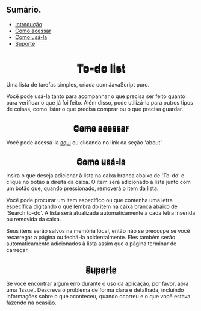 ## Sumário.

- [Introdução](#introdução)
- [Como acessar](#como-acessar)
- [Como usá-la](#como-usá-la)
- [Suporte](#suporte)

<h1 id="introdução" style="text-shadow: 0px 4px #000000; text-align: center;">To-do list</h1>

Uma lista de tarefas simples, criada com JavaScript puro.

Você pode usá-la tanto para acompanhar o que precisa ser feito quanto para verificar o que já foi feito. Além disso, pode utilizá-la para outros tipos de coisas, como listar o que precisa comprar ou o que precisa guardar.

<h2 id="como-acessar" style="text-shadow: 0px 4px #000000; text-align: center;">Como acessar</h2>

Você pode acessá-la [aqui](https://to-do-list-gal.netlify.app/) ou clicando no link da seção 'about'


<h2 id="como-usá-la" style="text-shadow: 0px 4px #000000; text-align: center;">Como usá-la</h2>

Insira o que deseja adicionar à lista na caixa branca abaixo de 'To-do' e clique no botão à direita da caixa. O item será adicionado à lista junto com um botão que, quando pressionado, removerá o item da lista.

Você pode procurar um item específico ou que contenha uma letra específica digitando o que lembra do item na caixa branca abaixo de 'Search to-do'. A lista será atualizada automaticamente a cada letra inserida ou removida da caixa.

Seus itens serão salvos na memória local, então não se preocupe se você recarregar a página ou fechá-la acidentalmente. Eles também serão automaticamente adicionados à lista assim que a página terminar de carregar.

<h2 id="suporte" style="text-shadow: 0px 4px #000000; text-align: center;">Suporte</h2>

Se você encontrar algum erro durante o uso da aplicação, por favor, abra uma 'Issue'. Descreva o problema de forma clara e detalhada, incluindo informações sobre o que aconteceu, quando ocorreu e o que você estava fazendo na ocasião.